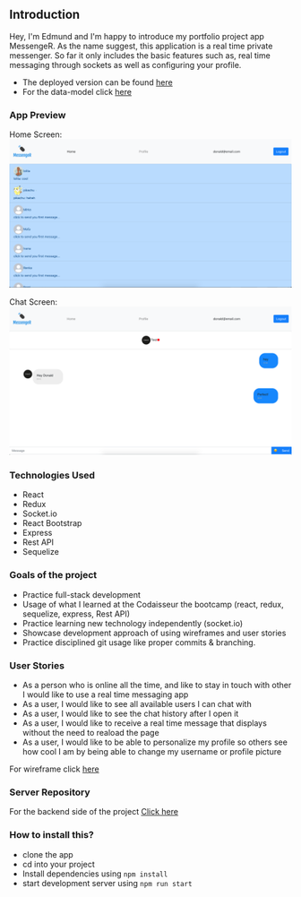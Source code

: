 ## Introduction
Hey, I'm Edmund and I'm happy to introduce my portfolio project app MessengeR. As the name suggest, this application is a real time private messenger. So far it only includes the basic features such as, real time messaging through sockets as well as configuring your profile.

- The deployed version can be found [here](https://react-messenger.netlify.app/)
- For the data-model click [here](https://github.com/Edmund27/MessengeR-frontend/blob/development/attachments/Data_model.png)

### App Preview

Home Screen:
<img src="/attachments/home-screen.png">

Chat Screen:
<img src="/attachments/chat-screen.png">

### Technologies Used

- React
- Redux
- Socket.io
- React Bootstrap
- Express
- Rest API
- Sequelize

### Goals of the project

- Practice full-stack development
- Usage of what I learned at the Codaisseur the bootcamp (react, redux, sequelize, express, Rest API)
- Practice learning new technology independently (socket.io)
- Showcase development approach of using wireframes and user stories
- Practice disciplined git usage like proper commits & branching.

### User Stories

- As a person who is online all the time, and like to stay in touch with other I would like to use a real time messaging app
- As a user, I would like to see all available users I can chat with
- As a user, I would like to see the chat history after I open it
- As a user, I would like to receive a real time message that displays without the need to reaload the page
- As a user, I would like to be able to personalize my profile so others see how cool I am by being able to change my username or profile picture

For wireframe click  [here](https://github.com/Edmund27/MessengeR-frontend/blob/development/attachments/wireframe.png)

### Server Repository

For the backend side of the project [Click here](https://github.com/Edmund27/MessengeR-backend)


### How to install this?

- clone the app
- cd into your project
- Install dependencies using `npm install`
- start development server using `npm run start`
